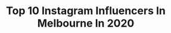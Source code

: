 ---
title: Top 10 Instagram Influencers In Melbourne In 2020
description: >-
  Find top Instagram influencers in Melbourne in 2020. Most popular hashtags: # #darksiders #switchlite #nedsbluediamondstakes.
platform: Instagram
profiles:
  - username: "thomas_bellchambers"
    fullname: >-
      Thomas Bellchambers
    location: "Australia"
    followers: 30497
    engagement: 739
    commentsToLikes: 0.009814
    id: ck15tsb7zjn3s0i192z7kftbi
    verified: true
    hashtags: "#caufield, #summerracing, #nedsbluediamondstakes, #summerofracing"
  - username: "visualsbydf"
    fullname: >-
      df
    location: "Australia"
    followers: 4181
    engagement: 2566
    commentsToLikes: 0.036477
    id: ck6ti664m041u0j7100vwhd8u
    verified: false
    hashtags: ""
  - username: "middzzz"
    fullname: >-
      Cam Middlemast
    location: "Australia"
    followers: 5707
    engagement: 1274
    commentsToLikes: 0.035070
    id: ck5ce1re1k69i0i11rjubdyxx
    verified: false
    hashtags: "#bigchoc, #teaser"
  - username: "keep.calm.and.mommy.on"
    fullname: >-
      Nadine
    location: "Australia"
    followers: 68400
    engagement: 1185
    commentsToLikes: 0.097980
    id: ck135daze0vsd0i19svokoglz
    verified: false
    hashtags: "#wearingtoday, #outfitdetails, #allyfashion, #classygirl"
  - username: "keenan.te"
    fullname: >-
      Keenan Te
    location: "Australia"
    followers: 30604
    engagement: 834
    commentsToLikes: 0.064868
    id: ck55m9th13ih70i11dceesejw
    verified: false
    hashtags: "#arianagrande, #brunomars, #launchsale, #ad"
  - username: "saygs_"
    fullname: >-
      𝐉𝐄𝐒𝐒🎀 | 𝐅𝐚𝐬𝐡𝐢𝐨𝐧 & 𝐋𝐢𝐟𝐞𝐬𝐭𝐲𝐥𝐞
    location: "Australia"
    followers: 31629
    engagement: 748
    commentsToLikes: 0.156273
    id: ck6u3rqm5zi0e0j716xlpma3u
    verified: false
    hashtags: "#luxegal, #luxefitness, #loveluxefitness, #sheingals"
  - username: "sammyfosgaming"
    fullname: >-
      SammyFosGaming
    location: "Australia"
    followers: 2937
    engagement: 2701
    commentsToLikes: 0.134956
    id: ck8t46gub5o270j78zp7r42um
    verified: false
    hashtags: "#showmeyourstack, #lofihiphop, #ptcgame, #spidermanps4"
  - username: "nurann_saad"
    fullname: >-
      F Ā Ś H Í Ø Ń 📸⛓
    location: "Australia"
    followers: 5142
    engagement: 1720
    commentsToLikes: 0.122849
    id: ck15ti5sii74e0i19z5fvok3f
    verified: false
    hashtags: ""
  - username: "hannahorval"
    fullname: >-
      HANNAH ORVAL
    location: "Australia"
    followers: 251842
    engagement: 624
    commentsToLikes: 0.044627
    id: ck6tu3mtle43o0j71lxh9x9tm
    verified: false
    hashtags: ""
  - username: "parisbishop__"
    fullname: >-
      Paris Bishop 👼🏼🦋
    location: "Australia"
    followers: 140271
    engagement: 513
    commentsToLikes: 0.099589
    id: ck138aibkfaun0i1950w82fw6
    verified: false
    hashtags: "#bigwaustralia, #bigwkids, #disneypartner, #straightteeth"
---